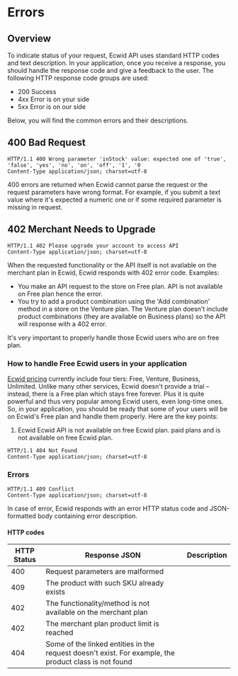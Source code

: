 # Errors

## Overview

To indicate status of your request, Ecwid API uses standard HTTP codes and text description. In your application, once you receive a response, you should handle the response code and give a feedback to the user. The following HTTP response code groups are used:

- 200 Success
- 4xx Error is on your side
- 5xx Error is on our side

Below, you will find the common errors and their descriptions.

## 400 Bad Request

```http
HTTP/1.1 400 Wrong parameter 'inStock' value: expected one of 'true', 'false', 'yes', 'no', 'on', 'off', '1', '0
Content-Type application/json; charset=utf-8
```

400 errors are returned when Ecwid cannot parse the request or the request parameters have wrong format. For example, if you submit a text value where it's expected a numeric one or if some required parameter is missing in request.  

## 402 Merchant Needs to Upgrade

```http
HTTP/1.1 402 Please upgrade your account to access API
Content-Type application/json; charset=utf-8
```

When the requested functionality or the API itself is not available on the merchant plan in Ecwid, Ecwid responds with 402 error code. Examples:

- You make an API request to the store on Free plan. API is not available on Free plan hence the error.
- You try to add a product combination using the 'Add combination' method in a store on the Venture plan. The Venture plan doesn't include product combinations (they are available on Business plans) so the API will response with a 402 error. 

<aside class="success">
It's very important to properly handle those Ecwid users who are on free plan. 
</aside>


### How to handle Free Ecwid users in your application
[Ecwid pricing](http://www.ecwid.com/pricing) currently include four tiers: Free, Venture, Business, Unlimited. Unlike many other services, Ecwid doesn't provide a trial – instead, there is a Free plan which stays free forever. Plus it is quite powerful and thus very popular among Ecwid users, even long-time ones. So, in your application, you should be ready that some of your users will be on Ecwid's Free plan and handle them properly. Here are the key points:

1. Ecwid 
Ecwid API is not available on free Ecwid plan.  paid plans and is not available on free Ecwid plan. 

```http
HTTP/1.1 404 Not Found
Content-Type application/json; charset=utf-8
```


### Errors

```http
HTTP/1.1 409 Conflict
Content-Type application/json; charset=utf-8
```

In case of error, Ecwid responds with an error HTTP status code and JSON-formatted body containing error description.

#### HTTP codes

HTTP Status | **Response JSON** | Description
-------------- | -------------- | --------------
400 | Request parameters are malformed
409 | The product with such SKU already exists
402 | The functionality/method is not available on the merchant plan
402 | The merchant plan product limit is reached
404 | Some of the linked entities in the request doesn't exist. For example, the product class is not found
